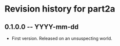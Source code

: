 # Revision history for part2a

## 0.1.0.0 -- YYYY-mm-dd

* First version. Released on an unsuspecting world.
